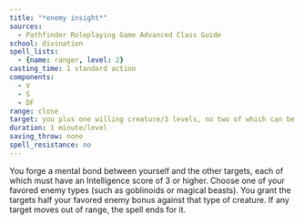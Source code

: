 ```yaml
---
title: "*enemy insight*"
sources:
  - Pathfinder Roleplaying Game Advanced Class Guide
school: divination
spell_lists:
  - {name: ranger, level: 2}
casting_time: 1 standard action
components:
  - V
  - S
  - DF
range: close
target: you plus one willing creature/3 levels, no two of which can be more than 30 ft. apart
duration: 1 minute/level
saving_throw: none
spell_resistance: no
---
```


You forge a mental bond between yourself and the other targets, each of which must have an Intelligence score of 3 or higher. Choose one of your favored enemy types (such as goblinoids or magical beasts). You grant the targets half your favored enemy bonus against that type of creature. If any target moves out of range, the spell ends for it.

